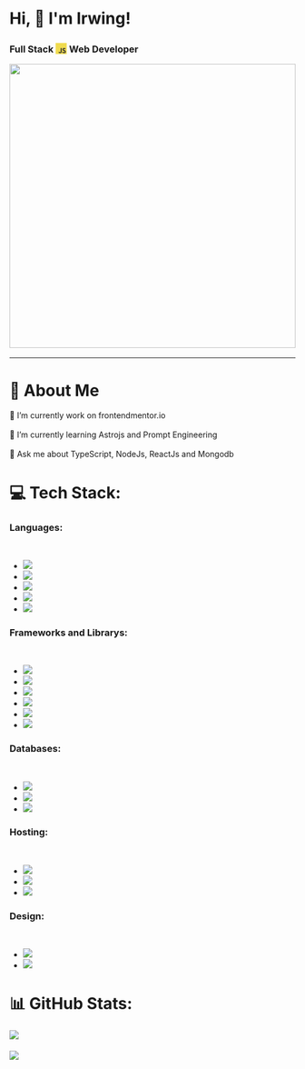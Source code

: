 <h1>Hi, &#128075; I'm Irwing!</h1>
<h3>Full Stack <img src="https://github.com/devicons/devicon/blob/master/icons/javascript/javascript-original.svg" alt="JS" style="width: 20px; height: 20px; position: relative; top: 3px;" /> Web Developer</h3>

 <img src="https://img.freepik.com/free-vector/coding-concept-illustration_114360-1155.jpg?w=740&t=st=1695759397~exp=1695759997~hmac=014463e57d6aef7ef338244f86e3e1b532f81c499d2eaedb8042cd50aca53b48" style="width: 100%; height: 500px;" />

<hr/>

# 💫 About Me
🔭 I’m currently work on frontendmentor.io <br/> <br/>
🌱 I’m currently learning Astrojs and Prompt Engineering <br/> <br/>
💬 Ask me about TypeScript, NodeJs, ReactJs and Mongodb

# 💻 Tech Stack:

<h3>Languages:</h3>
</br>
<ul>
 <li><img src="https://img.shields.io/badge/html5-%23E34F26.svg?style=for-the-badge&logo=html5&logoColor=white"/></li>
 <li><img src="https://img.shields.io/badge/css3-%231572B6.svg?style=for-the-badge&logo=css3&logoColor=white"/></li>
 <li><img src="https://img.shields.io/badge/javascript-%23323330.svg?style=for-the-badge&logo=javascript&logoColor=%23F7DF1E"/></li>
 <li><img src="https://img.shields.io/badge/typescript-%23007ACC.svg?style=for-the-badge&logo=typescript&logoColor=white"/></li>
 <li><img src="https://img.shields.io/badge/node.js-6DA55F?style=for-the-badge&logo=node.js&logoColor=white"/></li>
</ul>
<h3>Frameworks and Librarys:</h3>
</br>
<ul>
 <li><img src="https://img.shields.io/badge/bootstrap-%238511FA.svg?style=for-the-badge&logo=bootstrap&logoColor=white"/></li>
 <li><img src="https://img.shields.io/badge/Next-black?style=for-the-badge&logo=next.js&logoColor=white"/></li>
 <li><img src="https://img.shields.io/badge/react-%2320232a.svg?style=for-the-badge&logo=react&logoColor=%2361DAFB"/></li>
 <li><img src="https://img.shields.io/badge/tailwindcss-%2338B2AC.svg?style=for-the-badge&logo=tailwind-css&logoColor=white"/></li>
 <li><img src="https://img.shields.io/badge/express.js-%23404d59.svg?style=for-the-badge&logo=express&logoColor=%2361DAFB"/></li>
 <li><img src="https://img.shields.io/badge/JWT-black?style=for-the-badge&logo=JSON%20web%20tokens"/></li>
</ul>
<h3>Databases:</h3>
</br>
<ul>
 <li><img src="https://img.shields.io/badge/MongoDB-%234ea94b.svg?style=for-the-badge&logo=mongodb&logoColor=white"/></li>
 <li><img src="https://img.shields.io/badge/mysql-4479A1.svg?style=for-the-badge&logo=mysql&logoColor=white"/></li>
 <li><img src="https://img.shields.io/badge/postgres-%23316192.svg?style=for-the-badge&logo=postgresql&logoColor=white"></li>
</ul>
<h3>Hosting:</h3>
</br>
<ul>
 <li><img src="https://img.shields.io/badge/vercel-%23000000.svg?style=for-the-badge&logo=vercel&logoColor=white"/></li>
 <li><img src="https://img.shields.io/badge/netlify-%23000000.svg?style=for-the-badge&logo=netlify&logoColor=#00C7B7"/></li>
 <li><img src="https://img.shields.io/badge/GitHub-%23121011.svg?style=for-the-badge&logo=github&logoColor=white"></li>
</ul>
<h3>Design:</h3>
</br>
<ul>
 <li><img src="https://img.shields.io/badge/Canva-%2300C4CC.svg?style=for-the-badge&logo=Canva&logoColor=white"/></li>
 <li><img src="https://img.shields.io/badge/figma-%23F24E1E.svg?style=for-the-badge&logo=figma&logoColor=white"/></li>
</ul>

# 📊 GitHub Stats:
![](https://github-readme-streak-stats.herokuapp.com/?user=Irwing-Dev&theme=omni&hide_border=false) <br/> <br/>
![](https://github-readme-stats.vercel.app/api/top-langs/?username=Irwing-Dev&theme=omni&hide_border=false&include_all_commits=false&count_private=false&layout=compact)

<!-- Proudly created with GPRM ( https://gprm.itsvg.in ) -->
